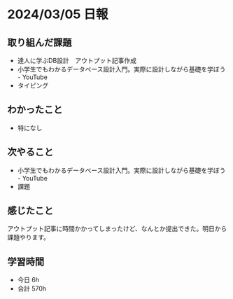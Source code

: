 # 2024/03/05 日報

## 取り組んだ課題
- 達人に学ぶDB設計　アウトプット記事作成
- 小学生でもわかるデータベース設計入門。実際に設計しながら基礎を学ぼう - YouTube
- タイピング

## わかったこと
- 特になし

## 次やること
- 小学生でもわかるデータベース設計入門。実際に設計しながら基礎を学ぼう - YouTube
- 課題

## 感じたこと
アウトプット記事に時間かかってしまったけど、なんとか提出できた。明日から課題やります。

## 学習時間
- 今日 6h
- 合計 570h

